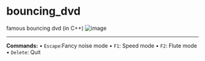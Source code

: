# bouncing_dvd
famous bouncing dvd (in C++)
![image](https://github.com/user-attachments/assets/f24eaf3f-c2ba-4994-9bac-89aada2c8046)

---

__Commands:__
  • `Escape`:Fancy noise mode
  • `F1`: Speed mode
  • `F2`: Flute mode
  • `Delete`: Quit
